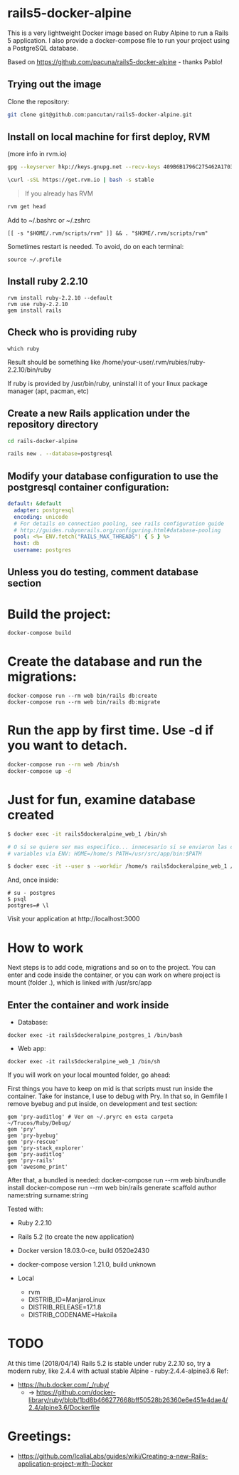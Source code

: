 # rails5-docker-alpine

This is a very lightweight Docker image based on Ruby Alpine to run a Rails 5
application.
I also provide a docker-compose file to run your project using a PostgreSQL
database.

Based on https://github.com/pacuna/rails5-docker-alpine - thanks Pablo!

## Trying out the image

Clone the repository:

```sh
git clone git@github.com:pancutan/rails5-docker-alpine.git
```

## Install on local machine for first deploy, RVM
 (more info in rvm.io)
```sh
gpg --keyserver hkp://keys.gnupg.net --recv-keys 409B6B1796C275462A1703113804BB82D39DC0E3 7D2BAF1CF37B13E2069D6956105BD0E739499BDB

\curl -sSL https://get.rvm.io | bash -s stable
```

> If you already has RVM
```sh
rvm get head
```

Add to ~/.bashrc or ~/.zshrc
```
[[ -s "$HOME/.rvm/scripts/rvm" ]] && . "$HOME/.rvm/scripts/rvm"
```

Sometimes restart is needed. To avoid, do on each terminal:
```
source ~/.profile
```

## Install ruby 2.2.10
```
rvm install ruby-2.2.10 --default
rvm use ruby-2.2.10
gem install rails
```

## Check who is providing ruby
```
which ruby
```
Result should be something like
/home/your-user/.rvm/rubies/ruby-2.2.10/bin/ruby

If ruby is provided by /usr/bin/ruby, uninstall it of your linux
package manager (apt, pacman, etc)

## Create a new Rails application under the repository directory

```sh
cd rails-docker-alpine

rails new . --database=postgresql
```

## Modify your database configuration to use the postgresql container configuration:

```yaml
default: &default
  adapter: postgresql
  encoding: unicode
  # For details on connection pooling, see rails configuration guide
  # http://guides.rubyonrails.org/configuring.html#database-pooling
  pool: <%= ENV.fetch("RAILS_MAX_THREADS") { 5 } %>
  host: db
  username: postgres
```

## Unless you do testing, comment database section

# Build the project:

```sh
docker-compose build
```

# Create the database and run the migrations:

```
docker-compose run --rm web bin/rails db:create
docker-compose run --rm web bin/rails db:migrate
```

# Run the app by first time. Use -d if you want to detach.

```sh
docker-compose run --rm web /bin/sh
docker-compose up -d
```

# Just for fun, examine database created
```bash
$ docker exec -it rails5dockeralpine_web_1 /bin/sh

# O si se quiere ser mas especifico... innecesario si se enviaron las correctas
# variables vía ENV: HOME=/home/s PATH=/usr/src/app/bin:$PATH 

$ docker exec -it --user s --workdir /home/s rails5dockeralpine_web_1 /bin/sh
```

And, once inside:
```
# su - postgres
$ psql
postgres=# \l
```

Visit your application at http://localhost:3000

# How to work
Next steps is to add code, migrations and so on to the project. You can enter and code inside the container, or you can work on where project is mount (folder .), which is linked with /usr/src/app

## Enter the container and work inside
* Database:
```
docker exec -it rails5dockeralpine_postgres_1 /bin/bash
```
* Web app:
```
docker exec -it rails5dockeralpine_web_1 /bin/sh
```

If you will work on your local mounted folder, go ahead:

First things you have to keep on mid is that scripts must run inside the container.
Take for instance, I use to debug with Pry. In that so, in Gemfile I remove byebug and put inside, on development and test section:
```
gem 'pry-auditlog' # Ver en ~/.pryrc en esta carpeta ~/Trucos/Ruby/Debug/
gem 'pry'
gem 'pry-byebug'
gem 'pry-rescue'
gem 'pry-stack_explorer'
gem 'pry-auditlog'
gem 'pry-rails'
gem 'awesome_print'
```

After that, a bundled is needed:
docker-compose run --rm web bin/bundle install
docker-compose run --rm web bin/rails generate scaffold author name:string surname:string


Tested with:
- Ruby 2.2.10
- Rails 5.2 (to create the new application)
- Docker version 18.03.0-ce, build 0520e2430
- docker-compose version 1.21.0, build unknown

- Local
  - rvm 
  - DISTRIB_ID=ManjaroLinux
  - DISTRIB_RELEASE=17.1.8
  - DISTRIB_CODENAME=Hakoila

# TODO
At this time (2018/04/14) Rails 5.2 is stable under ruby 2.2.10
so, try a modern ruby, like 2.4.4 with actual stable Alpine - ruby:2.4.4-alpine3.6
Ref:
* https://hub.docker.com/_/ruby/
  * → https://github.com/docker-library/ruby/blob/1bd8b466277668bff50528b26360e6e451e4dae4/2.4/alpine3.6/Dockerfile
  
# Greetings:
* https://github.com/IcaliaLabs/guides/wiki/Creating-a-new-Rails-application-project-with-Docker
